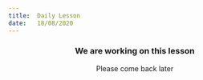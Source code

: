 ```yaml
---
title:  Daily Lesson
date:   18/08/2020
---
```


### <center>We are working on this lesson</center>
<center>Please come back later</center>